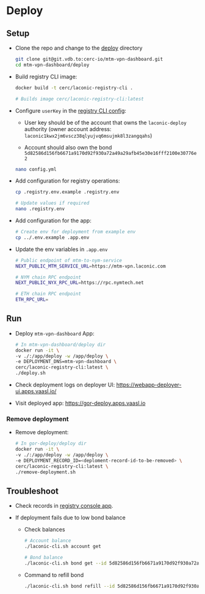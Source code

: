 # Deploy

## Setup

- Clone the repo and change to the [deploy](./) directory

  ```bash
  git clone git@git.vdb.to:cerc-io/mtm-vpn-dashboard.git
  cd mtm-vpn-dashboard/deploy
  ```

- Build registry CLI image:

  ```bash
  docker build -t cerc/laconic-registry-cli .

  # Builds image cerc/laconic-registry-cli:latest
  ```

- Configure `userKey` in the [registry CLI config](./config.yml):

  - User key should be of the account that owns the `laconic-deploy` authority (owner account address: `laconic1kwx2jm6vscz38qlyujvq6msujmk8l3zangqahs`)

  - Account should also own the bond `5d82586d156fb6671a9170d92f930a72a49a29afb45e30e16fff2100e30776e2`

  ```bash
  nano config.yml
  ```

- Add configuration for registry operations:

  ```bash
  cp .registry.env.example .registry.env

  # Update values if required
  nano .registry.env
  ```

- Add configuration for the app:

  ```bash
  # Create env for deployment from example env
  cp ../.env.example .app.env
  ```

- Update the env variables in `.app.env`

  ```bash
  # Public endpoint of mtm-to-nym-service
  NEXT_PUBLIC_MTM_SERVICE_URL=https://mtm-vpn.laconic.com

  # NYM chain RPC endpoint
  NEXT_PUBLIC_NYX_RPC_URL=https://rpc.nymtech.net

  # ETH chain RPC endpoint
  ETH_RPC_URL=
  ```

## Run

- Deploy `mtm-vpn-dashboard` App:

  ```bash
  # In mtm-vpn-dashboard/deploy dir
  docker run -it \
  -v ./:/app/deploy -w /app/deploy \
  -e DEPLOYMENT_DNS=mtm-vpn-dashboard \
  cerc/laconic-registry-cli:latest \
  ./deploy.sh
  ```

- Check deployment logs on deployer UI: <https://webapp-deployer-ui.apps.vaasl.io/>

- Visit deployed app: <https://gor-deploy.apps.vaasl.io>

### Remove deployment

- Remove deployment:

  ```bash
  # In gor-deploy/deploy dir
  docker run -it \
  -v ./:/app/deploy -w /app/deploy \
  -e DEPLOYMENT_RECORD_ID=<deploment-record-id-to-be-removed> \
  cerc/laconic-registry-cli:latest \
  ./remove-deployment.sh
  ```

## Troubleshoot

- Check records in [registry console app](https://console.laconic.com/#/registry).

- If deployment fails due to low bond balance
  - Check balances

    ```bash
    # Account balance
    ./laconic-cli.sh account get

    # Bond balance
    ./laconic-cli.sh bond get --id 5d82586d156fb6671a9170d92f930a72a49a29afb45e30e16fff2100e30776e2
    ```

  - Command to refill bond

    ```bash
    ./laconic-cli.sh bond refill --id 5d82586d156fb6671a9170d92f930a72a49a29afb45e30e16fff2100e30776e2 --type alnt --quantity 10000000
    ```
